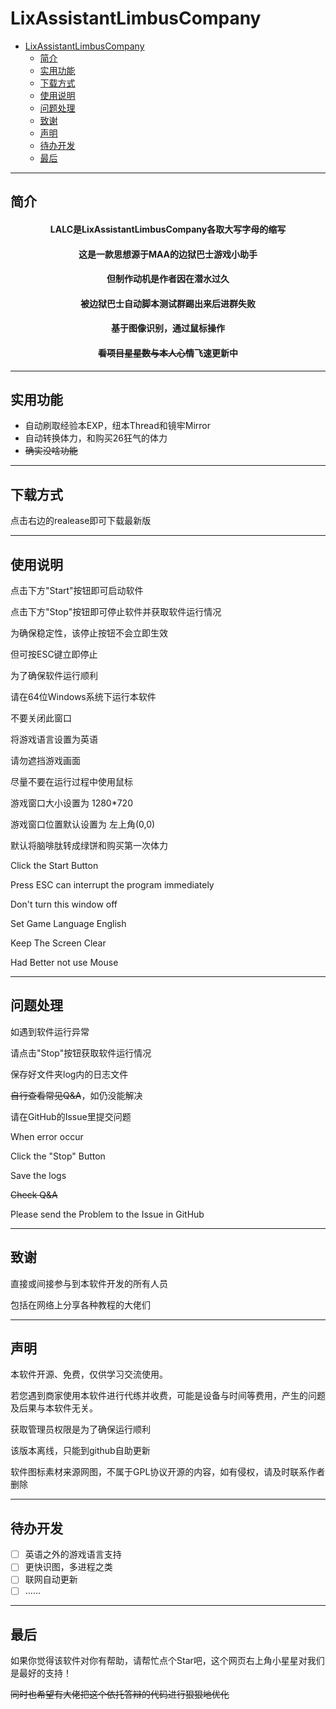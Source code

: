 # LixAssistantLimbusCompany

- [LixAssistantLimbusCompany](#lixassistantlimbuscompany)
  - [简介](#简介)
  - [实用功能](#实用功能)
  - [下载方式](#下载方式)
  - [使用说明](#使用说明)
  - [问题处理](#问题处理)
  - [致谢](#致谢)
  - [声明](#声明)
  - [待办开发](#待办开发)
  - [最后](#最后)

---
## 简介

#### <center>LALC是LixAssistantLimbusCompany各取大写字母的缩写</center>

#### <center>这是一款思想源于MAA的边狱巴士游戏小助手</center>

#### <center>但制作动机是作者因在潜水过久</center>

#### <center>被边狱巴士自动脚本测试群踢出来后进群失败</center>

#### <center>基于图像识别，通过鼠标操作</center>

#### <center>~~看项目星星数与本人心情~~飞速更新中</center>


---
## 实用功能

- 自动刷取经验本EXP，纽本Thread和镜牢Mirror
- 自动转换体力，和购买26狂气的体力
- ~~确实没啥功能~~


---
## 下载方式

点击右边的realease即可下载最新版

---
## 使用说明

点击下方"Start"按钮即可启动软件

点击下方"Stop"按钮即可停止软件并获取软件运行情况

为确保稳定性，该停止按钮不会立即生效

但可按ESC键立即停止

为了确保软件运行顺利

请在64位Windows系统下运行本软件

不要关闭此窗口

将游戏语言设置为英语

请勿遮挡游戏画面

尽量不要在运行过程中使用鼠标

游戏窗口大小设置为 1280*720

游戏窗口位置默认设置为 左上角(0,0)

默认将脑啡肽转成绿饼和购买第一次体力


Click the Start Button

Press ESC can interrupt the program immediately

Don't turn this window off

Set Game Language English

Keep The Screen Clear

Had Better not use Mouse

---
## 问题处理

如遇到软件运行异常

请点击"Stop"按钮获取软件运行情况

保存好文件夹log内的日志文件

~~自行查看常见Q&A~~，如仍没能解决

请在GitHub的Issue里提交问题


When error occur

Click the "Stop" Button

Save the logs

~~Check Q&A~~

Please send the Problem to the Issue in GitHub

---
## 致谢

直接或间接参与到本软件开发的所有人员

包括在网络上分享各种教程的大佬们

---
## 声明

本软件开源、免费，仅供学习交流使用。

若您遇到商家使用本软件进行代练并收费，可能是设备与时间等费用，产生的问题及后果与本软件无关。

获取管理员权限是为了确保运行顺利

该版本离线，只能到github自助更新

软件图标素材来源网图，不属于GPL协议开源的内容，如有侵权，请及时联系作者删除

---
## 待办开发

- [ ] 英语之外的游戏语言支持
- [ ] 更快识图，多进程之类
- [ ] 联网自动更新
- [ ] ……

---
## 最后

如果你觉得该软件对你有帮助，请帮忙点个Star吧，这个网页右上角小星星对我们是最好的支持！

~~同时也希望有大佬把这个依托答辩的代码进行狠狠地优化~~

